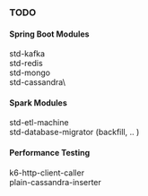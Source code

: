### TODO

#### Spring Boot Modules
<module>std-kafka</module>\
<module>std-redis</module>\
<module>std-mongo</module>\
<module>std-cassandra</module>\

#### Spark Modules
<module>std-etl-machine</module>\
<module>std-database-migrator</module> (backfill, .. )

#### Performance Testing
<module>k6-http-client-caller<module>\
<module>plain-cassandra-inserter</module>
